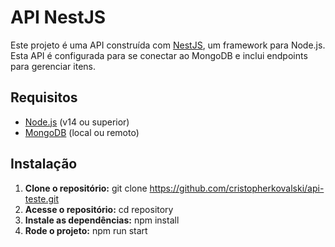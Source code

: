 # API NestJS

Este projeto é uma API construída com [NestJS](https://nestjs.com/), um framework para Node.js. Esta API é configurada para se conectar ao MongoDB e inclui endpoints para gerenciar itens.

## Requisitos

- [Node.js](https://nodejs.org/) (v14 ou superior)
- [MongoDB](https://www.mongodb.com/) (local ou remoto)

## Instalação

1. **Clone o repositório:**
   git clone https://github.com/cristopherkovalski/api-teste.git
2. **Acesse o repositório:**
   cd repository
3. **Instale as dependências:**
   npm install
4. **Rode o projeto:**
   npm run start


